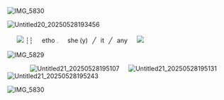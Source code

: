 ![IMG_5830](https://github.com/user-attachments/assets/624e4098-b294-496f-abc7-91512e4ffdd7)

![Untitled20_20250528193456](https://github.com/user-attachments/assets/46325370-7eab-49c6-852a-c2d302eff104)

⠀⠀![](https://64.media.tumblr.com/d720f1cf76b087af9bdcabd6c2b6afb4/d17b1095ed65b13b-1b/s75x75_c1/84d341e2f4968f8a2348fbd23277bd4ec66422d3.gifv) ┆┆⠀⠀etho 𓈒⠀⠀she (y)⠀╱⠀it⠀╱⠀any⠀⠀![](https://64.media.tumblr.com/bf903cde8f279c66475d604651f9ea3e/d17b1095ed65b13b-67/s75x75_c1/a211c216605cade792d01149bdb3757e442fb846.gifv)

![IMG_5829](https://github.com/user-attachments/assets/4f914874-22a2-4749-9078-c66097a0b3ec)

⠀⠀⠀⠀⠀![Untitled21_20250528195107](https://github.com/user-attachments/assets/f6d5f026-b9ea-4dcd-8bb1-071e51be26ae)⠀⠀![Untitled21_20250528195131](https://github.com/user-attachments/assets/d7b4573c-3f55-4c4a-ae22-095f9996724e)⠀⠀![Untitled21_20250528195243](https://github.com/user-attachments/assets/9932e120-4fff-4174-a78b-3c3302899b04)

![IMG_5830](https://github.com/user-attachments/assets/99a7107c-26d4-431a-b7d1-a8f71d934ff8)
